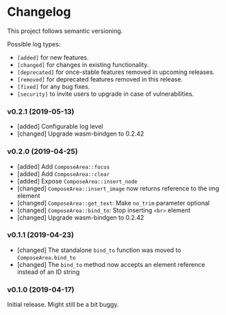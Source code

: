 # Changelog

This project follows semantic versioning.

Possible log types:

- `[added]` for new features.
- `[changed]` for changes in existing functionality.
- `[deprecated]` for once-stable features removed in upcoming releases.
- `[removed]` for deprecated features removed in this release.
- `[fixed]` for any bug fixes.
- `[security]` to invite users to upgrade in case of vulnerabilities.


### v0.2.1 (2019-05-13)

- [added] Configurable log level
- [changed] Upgrade wasm-bindgen to 0.2.42

### v0.2.0 (2019-04-25)

- [added] Add `ComposeArea::focus`
- [added] Add `ComposeArea::clear`
- [added] Expose `ComposeArea::insert_node`
- [changed] `ComposeArea::insert_image` now returns reference to the img element
- [changed] `ComposeArea::get_text`: Make `no_trim` parameter optional
- [changed] `ComposeArea::bind_to`: Stop inserting `<br>` element
- [changed] Upgrade wasm-bindgen to 0.2.42

### v0.1.1 (2019-04-23)

- [changed] The standalone `bind_to` function was moved to `ComposeArea.bind_to`
- [changed] The `bind_to` method now accepts an element reference instead of an
  ID string

### v0.1.0 (2019-04-17)

Initial release. Might still be a bit buggy.
